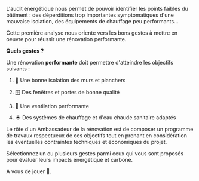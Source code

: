 L'audit énergétique nous permet de pouvoir identifier les points faibles du bâtiment : des déperditions trop importantes symptomatiques d'une mauvaise isolation, des équipements de chauffage peu performants...

Cette première analyse nous oriente vers les bons gestes à mettre en oeuvre pour réussir une rénovation performante.

**Quels gestes ?**

Une rénovation **performante** doit permettre d'atteindre les objectifs suivants :

1. 🧱 Une bonne isolation des murs et planchers

2. 🪟 Des fenêtres et portes de bonne qualité

3. 💨 Une ventilation performante

4. ☀️ Des systèmes de chauffage et d'eau chaude sanitaire adaptés

Le rôte d'un Ambassadeur de la rénovation est de composer un programme de travaux respectueux de ces objectifs tout en prenant en considération les éventuelles contraintes techniques et économiques du projet.

Sélectionnez un ou plusieurs gestes parmi ceux qui vous sont proposés pour évaluer leurs impacts énergétique et carbone.

A vous de jouer 🚀.



